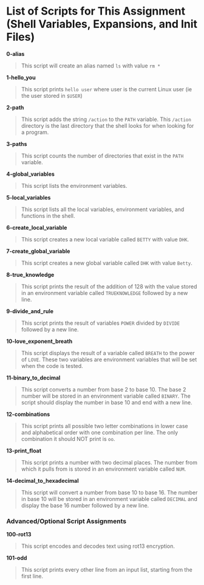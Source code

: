 # List of Scripts for This Assignment (Shell Variables, Expansions, and Init Files)

**0-alias**
> This script will create an alias named ```ls``` with value ```rm *```

**1-hello_you**
> This script prints ```hello user``` where user is the current Linux user (ie the user stored in ```$USER```)

**2-path**
> This script adds the string ```/action``` to the ```PATH``` variable. This ```/action``` directory is the last directory that the shell looks for when looking for a program.

**3-paths**
> This script counts the number of directories that exist in the ```PATH``` variable.

**4-global_variables**
> This script lists the environment variables.

**5-local_variables**
> This script lists all the local variables, environment variables, and functions in the shell.

**6-create_local_variable**
> This script creates a new local variable called ```BETTY``` with value ```DHK```.

**7-create_global_variable**
> This script creates a new global variable called ```DHK``` with value ```Betty```.

**8-true_knowledge**
> This script prints the result of the addition of 128 with the value stored in an environment variable called ```TRUEKNOWLEDGE``` followed by a new line.

**9-divide_and_rule**
> This script prints the result of variables ```POWER``` divided by ```DIVIDE``` followed by a new line.

**10-love_exponent_breath**
> This script displays the result of a variable called ```BREATH``` to the power of ```LOVE```. These two variables are environment variables that will be set when the code is tested.

**11-binary_to_decimal**
> This script converts a number from base 2 to base 10. The base 2 number will be stored in an environment variable called ```BINARY```. The script should display the number in base 10 and end with a new line.

**12-combinations**
> This script prints all possible two letter combinations in lower case and alphabetical order with one combination per line. The only combination it should NOT print is ```oo```.

**13-print_float**
> This script prints a number with two decimal places. The number from which it pulls from is stored in an environment variable called ```NUM```.

**14-decimal_to_hexadecimal**
> This script will convert a number from base 10 to base 16. The number in base 10 will be stored in an environment variable called ```DECIMAL``` and display the base 16 number followed by a new line.

### Advanced/Optional Script Assignments

**100-rot13**
> This script encodes and decodes text using rot13 encryption.

**101-odd**
> This script prints every other line from an input list, starting from the first line.
